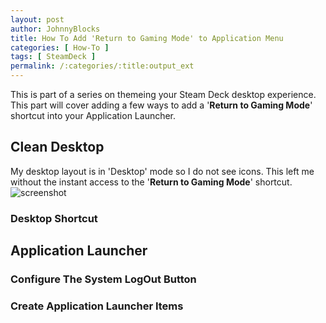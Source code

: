 ```yaml
---
layout: post
author: JohnnyBlocks
title: How To Add 'Return to Gaming Mode' to Application Menu
categories: [ How-To ]
tags: [ SteamDeck ] 
permalink: /:categories/:title:output_ext
---
```


This is part of a series on themeing your Steam Deck desktop experience.  This part will cover adding a few ways to add a '**Return to Gaming Mode**' shortcut into your Application Launcher.

<!--more-->

## Clean Desktop

My desktop layout is in 'Desktop' mode so I do not see icons.  This left me without the instant access to the '**Return to Gaming Mode**' shortcut.
![screenshot](../media/desktop_matrix.png)  

### Desktop Shortcut

## Application Launcher

### Configure The System LogOut Button

### Create Application Launcher Items
